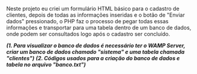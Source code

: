 Neste projeto eu criei um formulário HTML básico para o cadastro de clientes, depois de todas as informações inseridas e o botão de "Enviar dados" pressionado, 
o PHP faz o processo de pegar todas essas informações e transportar para uma tabela dentro de um banco de dados, onde podem ser consultados logo após o cadastro ser 
concluído. 

***(1. Para visualizar o banco de dados é necessário ter o WAMP Server, criar um banco de dados chamado "sistema" e uma tabela chamada "clientes")***
***(2. Códigos usados para a criação do banco de dados e tabela no arquivo "banco.txt")***
